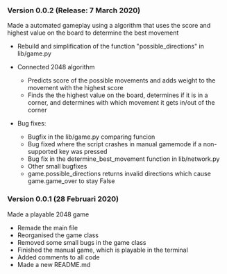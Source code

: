 ### Version 0.0.2 (Release: 7 March 2020)
Made a automated gameplay using a algorithm that uses the score and highest value on the board to determine the best movement

- Rebuild and simplification of the function "possible_directions" in lib/game.py
- Connected 2048 algorithm
    - Predicts score of the possible movements and adds weight to the movement with the highest score
    - Finds the the highest value on the board, determines if it is in a corner, and determines with which movement it gets in/out of the corner

- Bug fixes:
    - Bugfix in the lib/game.py comparing funcion
    - Bug fixed where the script crashes in manual gamemode if a non-supported key was pressed
    - Bug fix in the determine_best_movement function in lib/network.py
    - Other small bugfixes
    - game.possible_directions returns invalid directions which cause game.game_over to stay False

### Version 0.0.1 (28 Februari 2020)
Made a playable 2048 game

- Remade the main file
- Reorganised the game class
- Removed some small bugs in the game class
- Finished the manual game, which is playable in the terminal
- Added comments to all code
- Made a new README.md


